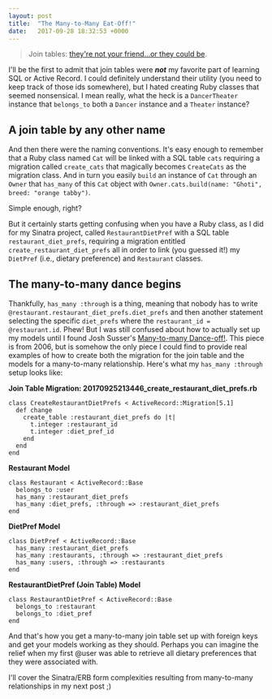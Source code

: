 ```yaml
---
layout: post
title:  "The Many-to-Many Eat-Off!"
date:   2017-09-28 18:32:53 +0000
---
```




> Join tables: [they're not your friend...or they could be](https://www.youtube.com/watch?v=keP4MBI1taY).

I'll be the first to admit that join tables were ***not*** my favorite part of learning SQL or Active Record. I could definitely understand their utility (you need to keep track of those ids somewhere), but I hated creating Ruby classes that seemed nonsensical. I mean really, what the heck is a `DancerTheater` instance that `belongs_to` both a `Dancer` instance and a `Theater` instance? 

## A join table by any other name

And then there were the naming conventions. It's easy enough to remember that a Ruby class named `Cat` will be linked with a SQL table `cats` requiring a migration called `create_cats` that magically becomes `CreateCats` as the migration class. And in turn you easily `build` an instance of `Cat` through an `Owner` that `has_many` of this `Cat` object with `Owner.cats.build(name: "Ghoti", breed: "orange tabby")`.

Simple enough, right?

But it certainly starts getting confusing when you have a Ruby class, as I did for my Sinatra project, called `RestaurantDietPref` with a SQL table `restaurant_diet_prefs`, requiring a migration entitled `create_restaurant_diet_prefs` all in order to link (you guessed it!) my `DietPref` (i.e., dietary preference) and `Restaurant` classes. 

## The many-to-many dance begins

Thankfully, `has_many :through` is a thing, meaning that nobody has to write `@restaurant.restaurant_diet_prefs.diet_prefs` and then another statement selecting the specific `diet_prefs` where the `restaurant_id = @restaurant.id`. Phew! But I was still confused about how to actually set up my models until I found Josh Susser's [Many-to-many Dance-off!](http://blog.hasmanythrough.com/2006/4/20/many-to-many-dance-off). This piece is from 2006, but is somehow the only piece I could find to provide real examples of how to create both the migration for the join table and the models for a many-to-many relationship. Here's what my `has_many :through` setup looks like:

**Join Table Migration: 20170925213446_create_restaurant_diet_prefs.rb**

```
class CreateRestaurantDietPrefs < ActiveRecord::Migration[5.1]
  def change
    create_table :restaurant_diet_prefs do |t|
      t.integer :restaurant_id
      t.integer :diet_pref_id
    end
  end
end
```

**Restaurant Model**
```
class Restaurant < ActiveRecord::Base
  belongs_to :user
  has_many :restaurant_diet_prefs
  has_many :diet_prefs, :through => :restaurant_diet_prefs
end
```

**DietPref Model**
```
class DietPref < ActiveRecord::Base
  has_many :restaurant_diet_prefs
  has_many :restaurants, :through => :restaurant_diet_prefs
  has_many :users, :through => :restaurants
end
```

**RestaurantDietPref (Join Table) Model**
```
class RestaurantDietPref < ActiveRecord::Base
  belongs_to :restaurant
  belongs_to :diet_pref
end
```

And that's how you get a many-to-many join table set up with foreign keys and get your models working as they should. Perhaps you can imagine the relief when my first @user was able to retrieve all dietary preferences that they were associated with.

I'll cover the Sinatra/ERB form complexities resulting from many-to-many relationships in my next post ;)

